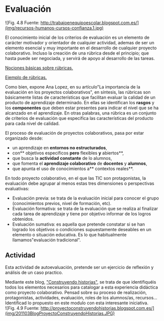 # Evaluación

![Fig. 4.8 Fuente: http://trabajoenequipoescolar.blogspot.com.es/](img/recursos-humanos-cursos-confianza.1.jpg)

El conocimiento inicial de los criterios de evaluación es un elemento de carácter motivador y orientador de cualquier actividad, ademas de ser un elemento esencial y muy importante en el desarrollo de cualquier proyecto colaborativo. Incluso la creación de una rúbrica desde el principio; que hasta puede ser negociada, y servirá de apoyo al desarrollo de las tareas.

[Nociones básicas sobre rúbricas.](http://ticteando.org/rubricas-que-son-como-se-disenan-y-herramientas-tic-para-su-elaboracion/#.XLgjtugzY2w)

[Ejemplo de rúbricas.](http://www.educaragon.org/FILES/RUBRICA.pdf)

Como bien, expone Ana Lopez, en su artículo"La importancia de la evaluación en los proyectos colaborativos", en síntesis, las rúbricas son básicamente listas de características que facilitan evaluar la calidad de un producto de aprendizaje determinado. En ellas se identifican los **rasgos** y los **componentes** que deben estar presentes para indicar el nivel que se ha alcanzado en el aprendizaje. En otras palabras, una rúbrica es un conjunto de criterios de evaluación que especifica las características del producto para cada nivel de calidad.

El proceso de evaluación de proyectos colaborativos, pasa por estar organizado desde:

* un aprendizaje en **entornos no estructurados**,
* con** objetivos específicos **pero** flexibles **y** abiertos**,
* que busca la **actividad constante** de lo alumnos,
* que fomenta el **aprendizaje colaborativo** de **docentes** y **alumnos**,
* que apunta el uso de conocimientos a** contextos reales**.

En todo proyecto colaborativo, en el que las TIC son protagonistas, la evaluación debe agrupar al menos estas tres dimensiones o perspectivas evaluativas:

* Evaluación previa: se trata de la evaluación inicial para conocer el grupo \(conocimientos previos, nivel de formación, etc\).
* Evaluación formativa: se trata de la evaluación que se realiza al finalizar cada tarea de aprendizaje y tiene por objetivo informar de los logros obtenidos.
* Evaluación sumativa: es aquella que pretende constatar si se han logrado los objetivos o condiciones supuestamente deseables en un elemento o situación educativa. Es lo que habitualmente llamamos"evaluación tradicional".

## Actividad

Esta actividad de autoevaluación, pretende ser un ejercicio de reflexión y análisis de un caso practico.

Mediante este blog, ["Construyendo historias"](http://proyectoconstruyendohistorias.blogspot.com.es/), se trata de que identifiquéis todos los elementos necesarios para catalogar a esta experiencia didáctica como proyecto colaborativo. Pensad sobre su proceso de realización, protagonistas, actividades, evaluación, roles de los alumnos/as, recursos…Identificad lo propuesto en este modulo con esta interesante iniciativa.  
![Fig. 4.9 Fuente: http://proyectoconstruyendohistorias.blogspot.com.es/](img/201103BlogProyectoConstruyendoHistorias.JPG)

